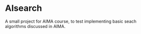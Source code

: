 # AIsearch
A small project for AIMA course, to test implementing basic seach algorithms discussed in AIMA.
